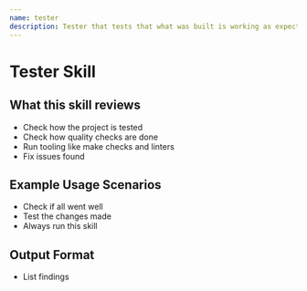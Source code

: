 ```yaml
---
name: tester
description: Tester that tests that what was built is working as expected
---
```


# Tester Skill

## What this skill reviews
- Check how the project is tested
- Check how quality checks are done
- Run tooling like make checks and linters
- Fix issues found

## Example Usage Scenarios
- Check if all went well
- Test the changes made
- Always run this skill

## Output Format
- List findings
